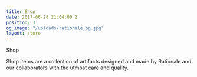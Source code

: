 ```yaml
---
title: Shop
date: 2017-06-28 21:04:00 Z
position: 3
og_image: "/uploads/rationale_og.jpg"
layout: store
---
```


Shop


Shop items are a collection of artifacts designed and made by Rationale and our collaborators with the utmost care and quality. 